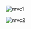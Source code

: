 ![mvc1](https://user-images.githubusercontent.com/101598361/159135240-7b0c10f9-e282-44c3-98f7-4b355c2aff77.png)



![mvc2](https://user-images.githubusercontent.com/101598361/159135239-811e76d6-82c4-483e-8a34-11a049745e71.png)

